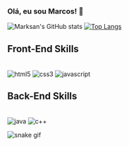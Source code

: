 ### Olá, eu sou Marcos! 👋

![Marksan's GitHub stats](https://github-readme-stats.vercel.app/api?username=TheMarksan&show_icons=true&theme=dracula) [![Top Langs](https://github-readme-stats.vercel.app/api/top-langs/?username=TheMarksan)](https://github.com/anuraghazra/github-readme-stats)

## Front-End Skills
<div style="display: inline-block;"><br>
    <img align="center" src="https://img.shields.io/badge/HTML5-E34F26?style=for-the-badge&logo=html5&logoColor=white" alt="html5">
    <img align="center" src="https://img.shields.io/badge/CSS3-1572B6?style=for-the-badge&logo=css3&logoColor=white" alt="css3">
    <img align="center" src="https://img.shields.io/badge/JavaScript-323330?style=for-the-badge&logo=javascript&logoColor=F7DF1E" alt="javascript">
</div>

## Back-End Skills
<div style="display: inline-block;"><br>
    <img align="center" src="https://img.shields.io/badge/Java-ED8B00?style=for-the-badge&logo=openjdk&logoColor=white" alt="java">
    <img align="center" src="https://img.shields.io/badge/C%2B%2B-00599C?style=for-the-badge&logo=c%2B%2B&logoColor=white" alt="c++">
</div><br>

![snake gif](https://github.com/TheMarksan/TheMarksan/blob/output/github-contribution-grid-snake.gif)
